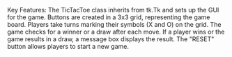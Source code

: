 Key Features:
    The TicTacToe class inherits from tk.Tk and sets up the GUI for the game.
    Buttons are created in a 3x3 grid, representing the game board.
    Players take turns marking their symbols (X and O) on the grid.
    The game checks for a winner or a draw after each move. If a player wins or the game results in a draw, a message box displays the result.
    The "RESET" button allows players to start a new game.
